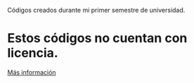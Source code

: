 Códigos creados durante mi primer semestre de universidad.

# Estos códigos no cuentan con licencia.
[Más información](https://choosealicense.com/no-permission/)
